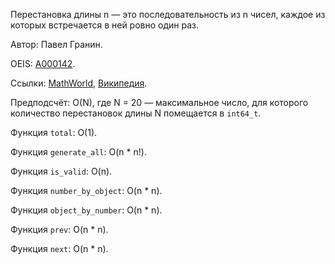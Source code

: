 ﻿Перестановка длины n &mdash; это последовательность из n чисел, каждое из которых встречается в ней ровно один раз.

Автор: Павел Гранин.

OEIS: [A000142](http://oeis.org/A000142).

Ссылки:
[MathWorld](http://mathworld.wolfram.com/Permutation.html),
[Википедия](https://en.wikipedia.org/wiki/Permutation).

Предподсчёт: O(N), где N = 20 &mdash; максимальное число,
для которого количество перестановок длины N помещается в `int64_t`.

Функция `total`: O(1).

Функция `generate_all`: O(n * n!).

Функция `is_valid`: O(n).

Функция `number_by_object`: O(n * n).

Функция `object_by_number`: O(n * n).

Функция `prev`: O(n * n).

Функция `next`: O(n * n).
